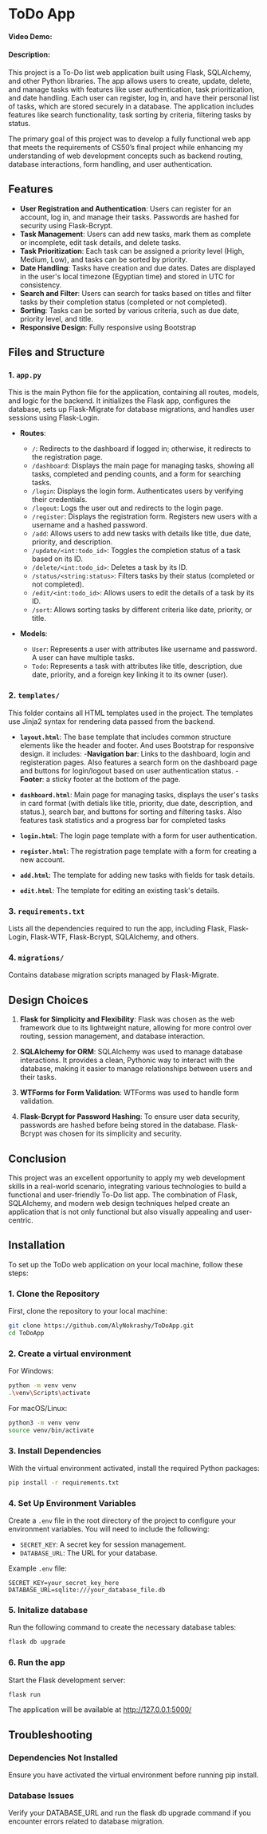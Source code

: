 # ToDo App
#### Video Demo:  <URL HERE>
#### Description:

This project is a To-Do list web application built using Flask, SQLAlchemy, and other Python libraries. The app allows users to create, update, delete, and manage tasks with features like user authentication, task prioritization, and date handling. Each user can register, log in, and have their personal list of tasks, which are stored securely in a database. The application includes features like search functionality, task sorting by criteria, filtering tasks by status.

The primary goal of this project was to develop a fully functional web app that meets the requirements of CS50’s final project while enhancing my understanding of web development concepts such as backend routing, database interactions, form handling, and user authentication.

## Features

- **User Registration and Authentication**: Users can register for an account, log in, and manage their tasks. Passwords are hashed for security using Flask-Bcrypt.
- **Task Management**: Users can add new tasks, mark them as complete or incomplete, edit task details, and delete tasks.
- **Task Prioritization**: Each task can be assigned a priority level (High, Medium, Low), and tasks can be sorted by priority.
- **Date Handling**: Tasks have creation and due dates. Dates are displayed in the user's local timezone (Egyptian time) and stored in UTC for consistency.
- **Search and Filter**: Users can search for tasks based on titles and filter tasks by their completion status (completed or not completed).
- **Sorting**: Tasks can be sorted by various criteria, such as due date, priority level, and title.
- **Responsive Design**: Fully responsive using Bootstrap

## Files and Structure

### 1. `app.py`
This is the main Python file for the application, containing all routes, models, and logic for the backend. It initializes the Flask app, configures the database, sets up Flask-Migrate for database migrations, and handles user sessions using Flask-Login.

- **Routes**:
  - `/`: Redirects to the dashboard if logged in; otherwise, it redirects to the registration page.
  - `/dashboard`: Displays the main page for managing tasks, showing all tasks, completed and pending counts, and a form for searching tasks.
  - `/login`: Displays the login form. Authenticates users by verifying their credentials.
  - `/logout`: Logs the user out and redirects to the login page.
  - `/register`: Displays the registration form. Registers new users with a username and a hashed password.
  - `/add`: Allows users to add new tasks with details like title, due date, priority, and description.
  - `/update/<int:todo_id>`: Toggles the completion status of a task based on its ID.
  - `/delete/<int:todo_id>`: Deletes a task by its ID.
  - `/status/<string:status>`: Filters tasks by their status (completed or not completed).
  - `/edit/<int:todo_id>`: Allows users to edit the details of a task by its ID.
  - `/sort`: Allows sorting tasks by different criteria like date, priority, or title.

- **Models**:
  - `User`: Represents a user with attributes like username and password. A user can have multiple tasks.
  - `Todo`: Represents a task with attributes like title, description, due date, priority, and a foreign key linking it to its owner (user).

### 2. `templates/`
This folder contains all HTML templates used in the project. The templates use Jinja2 syntax for rendering data passed from the backend.

- **`layout.html`**: The base template that includes common structure elements like the header and footer. And uses Bootstrap for responsive design. it includes:
-**Navigation bar**: Links to the dashboard, login and registeration pages. Also features a search form on the dashboard page and buttons for login/logout based on user authentication status.
-**Footer**: a sticky footer at the bottom of the page.

- **`dashboard.html`**: Main page for managing tasks, displays the user's tasks in card format (with detials like title, priority, due date, description, and status.), search bar, and buttons for sorting and filtering tasks. Also features task statistics and a progress bar for completed tasks
- **`login.html`**: The login page template with a form for user authentication.
- **`register.html`**: The registration page template with a form for creating a new account.
- **`add.html`**: The template for adding new tasks with fields for task details.
- **`edit.html`**: The template for editing an existing task's details.

### 3. `requirements.txt`
Lists all the dependencies required to run the app, including Flask, Flask-Login, Flask-WTF, Flask-Bcrypt, SQLAlchemy, and others.

### 4. `migrations/`
Contains database migration scripts managed by Flask-Migrate.

## Design Choices

1. **Flask for Simplicity and Flexibility**: Flask was chosen as the web framework due to its lightweight nature, allowing for more control over routing, session management, and database interaction.

2. **SQLAlchemy for ORM**: SQLAlchemy was used to manage database interactions. It provides a clean, Pythonic way to interact with the database, making it easier to manage relationships between users and their tasks.

3. **WTForms for Form Validation**: WTForms was used to handle form validation.

4. **Flask-Bcrypt for Password Hashing**: To ensure user data security, passwords are hashed before being stored in the database. Flask-Bcrypt was chosen for its simplicity and security.

## Conclusion

This project was an excellent opportunity to apply my web development skills in a real-world scenario, integrating various technologies to build a functional and user-friendly To-Do list app. The combination of Flask, SQLAlchemy, and modern web design techniques helped create an application that is not only functional but also visually appealing and user-centric.


## Installation

To set up the ToDo web application on your local machine, follow these steps:

### 1. Clone the Repository

First, clone the repository to your local machine:

```bash
git clone https://github.com/AlyNokrashy/ToDoApp.git
cd ToDoApp
```

### 2. Create a virtual environment

For Windows:

```bash
python -m venv venv
.\venv\Scripts\activate
```

For macOS/Linux:

```bash
python3 -m venv venv
source venv/bin/activate
```

### 3. Install Dependencies

With the virtual environment activated, install the required Python packages:

```bash
pip install -r requirements.txt
```

### 4. Set Up Environment Variables

Create a `.env` file in the root directory of the project to configure your environment variables. You will need to include the following:

- `SECRET_KEY`: A secret key for session management.
- `DATABASE_URL`: The URL for your database.

Example `.env` file:

```env
SECRET_KEY=your_secret_key_here
DATABASE_URL=sqlite:///your_database_file.db
```

### 5. Initalize database

Run the following command to create the necessary database tables:

```bash
flask db upgrade
```

### 6. Run the app

Start the Flask development server:

```bash
flask run
```

The application will be available at http://127.0.0.1:5000/

## Troubleshooting

### Dependencies Not Installed
Ensure you have activated the virtual environment before running pip install.

### Database Issues
Verify your DATABASE_URL and run the flask db upgrade command if you encounter errors related to database migration.





